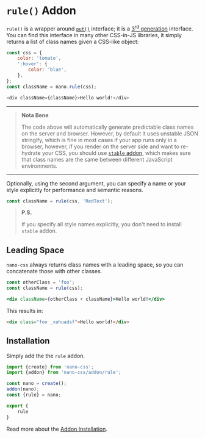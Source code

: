 # `rule()` Addon

`rule()` is a wrapper around [`put()`](./put.md) interface; it is a [3<sup>rd</sup> generation](https://github.com/streamich/freestyler/blob/master/docs/en/generations.md#3rd-generation)
interface. You can find this interface in many other CSS-in-JS libraries, it simply
returns a list of class names given a CSS-like object:

```js
const css = {
    color: 'tomato',
    ':hover': {
        color: 'blue',
    },
};
const className = nano.rule(css);

<div className={className}>Hello world!</div>
```

---

> __Nota Bene__
>
> The code above will automatically generate predictable class names on the server and browser.
> However, by default it uses unstable JSON stringify, which is fine in most cases if your
> app runs only in a browser, however, if you render on the server side and want to re-hydrate
> your CSS, you should use [`stable` addon](./stable.md), which makes sure that class names
> are the same between different JavaScript environments.

---

Optionally, using the second argument, you can specify a name or your style explicitly for performance
and semantic reasons.

```js
const className = rule(css, 'RedText');
```

> __P.S.__
>
> If you specify all style names explicitly, you don't need to install `stable` addon.


## Leading Space

`nano-css` always returns class names with a leading space, so you can concatenate those with other classes.

```jsx
const otherClass = 'foo';
const className = rule(css);

<div className={otherClass + className}>Hello world!</div>
```

This results in:

```html
<div class="foo _xuhuadsf">Hello world!</div>
```


## Installation

Simply add the the `rule` addon.

```js
import {create} from 'nano-css';
import {addon} from 'nano-css/addon/rule';

const nano = create();
addon(nano);
const {rule} = nano;

export {
    rule
}
```

Read more about the [Addon Installation](./addons.md#addon-installation).